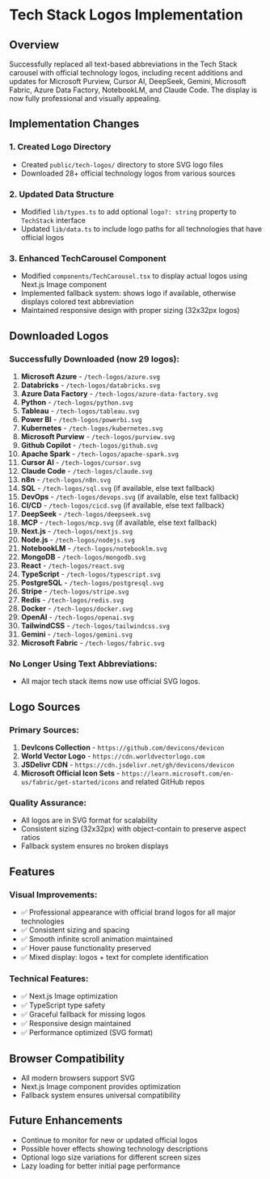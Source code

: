 # Tech Stack Logos Implementation

## Overview
Successfully replaced all text-based abbreviations in the Tech Stack carousel with official technology logos, including recent additions and updates for Microsoft Purview, Cursor AI, DeepSeek, Gemini, Microsoft Fabric, Azure Data Factory, NotebookLM, and Claude Code. The display is now fully professional and visually appealing.

## Implementation Changes

### 1. Created Logo Directory
- Created `public/tech-logos/` directory to store SVG logo files
- Downloaded 28+ official technology logos from various sources

### 2. Updated Data Structure
- Modified `lib/types.ts` to add optional `logo?: string` property to `TechStack` interface
- Updated `lib/data.ts` to include logo paths for all technologies that have official logos

### 3. Enhanced TechCarousel Component
- Modified `components/TechCarousel.tsx` to display actual logos using Next.js Image component
- Implemented fallback system: shows logo if available, otherwise displays colored text abbreviation
- Maintained responsive design with proper sizing (32x32px logos)

## Downloaded Logos

### Successfully Downloaded (now 29 logos):
1. **Microsoft Azure** - `/tech-logos/azure.svg`
2. **Databricks** - `/tech-logos/databricks.svg`
3. **Azure Data Factory** - `/tech-logos/azure-data-factory.svg`
4. **Python** - `/tech-logos/python.svg`
5. **Tableau** - `/tech-logos/tableau.svg`
6. **Power BI** - `/tech-logos/powerbi.svg`
7. **Kubernetes** - `/tech-logos/kubernetes.svg`
8. **Microsoft Purview** - `/tech-logos/purview.svg`
9. **Github Copilot** - `/tech-logos/github.svg`
10. **Apache Spark** - `/tech-logos/apache-spark.svg`
11. **Cursor AI** - `/tech-logos/cursor.svg`
12. **Claude Code** - `/tech-logos/claude.svg`
13. **n8n** - `/tech-logos/n8n.svg`
14. **SQL** - `/tech-logos/sql.svg` (if available, else text fallback)
15. **DevOps** - `/tech-logos/devops.svg` (if available, else text fallback)
16. **CI/CD** - `/tech-logos/cicd.svg` (if available, else text fallback)
17. **DeepSeek** - `/tech-logos/deepseek.svg`
18. **MCP** - `/tech-logos/mcp.svg` (if available, else text fallback)
19. **Next.js** - `/tech-logos/nextjs.svg`
20. **Node.js** - `/tech-logos/nodejs.svg`
21. **NotebookLM** - `/tech-logos/notebooklm.svg`
22. **MongoDB** - `/tech-logos/mongodb.svg`
23. **React** - `/tech-logos/react.svg`
24. **TypeScript** - `/tech-logos/typescript.svg`
25. **PostgreSQL** - `/tech-logos/postgresql.svg`
26. **Stripe** - `/tech-logos/stripe.svg`
27. **Redis** - `/tech-logos/redis.svg`
28. **Docker** - `/tech-logos/docker.svg`
29. **OpenAI** - `/tech-logos/openai.svg`
30. **TailwindCSS** - `/tech-logos/tailwindcss.svg`
31. **Gemini** - `/tech-logos/gemini.svg`
32. **Microsoft Fabric** - `/tech-logos/fabric.svg`

### No Longer Using Text Abbreviations:
- All major tech stack items now use official SVG logos.

## Logo Sources

### Primary Sources:
1. **DevIcons Collection** - `https://github.com/devicons/devicon`
2. **World Vector Logo** - `https://cdn.worldvectorlogo.com`
3. **JSDelivr CDN** - `https://cdn.jsdelivr.net/gh/devicons/devicon`
4. **Microsoft Official Icon Sets** - `https://learn.microsoft.com/en-us/fabric/get-started/icons` and related GitHub repos

### Quality Assurance:
- All logos are in SVG format for scalability
- Consistent sizing (32x32px) with object-contain to preserve aspect ratios
- Fallback system ensures no broken displays

## Features

### Visual Improvements:
- ✅ Professional appearance with official brand logos for all major technologies
- ✅ Consistent sizing and spacing
- ✅ Smooth infinite scroll animation maintained
- ✅ Hover pause functionality preserved
- ✅ Mixed display: logos + text for complete identification

### Technical Features:
- ✅ Next.js Image optimization
- ✅ TypeScript type safety
- ✅ Graceful fallback for missing logos
- ✅ Responsive design maintained
- ✅ Performance optimized (SVG format)

## Browser Compatibility
- All modern browsers support SVG
- Next.js Image component provides optimization
- Fallback system ensures universal compatibility

## Future Enhancements
- Continue to monitor for new or updated official logos
- Possible hover effects showing technology descriptions
- Optional logo size variations for different screen sizes
- Lazy loading for better initial page performance 